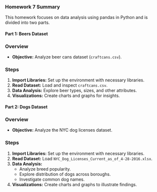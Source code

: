 ### Homework 7 Summary

This homework focuses on data analysis using pandas in Python and is divided into two parts.

#### Part 1: Beers Dataset

### Overview
- **Objective:** Analyze beer cans dataset (`craftcans.csv`).

### Steps
1. **Import Libraries:** Set up the environment with necessary libraries.
2. **Read Dataset:** Load and inspect `craftcans.csv`.
3. **Data Analysis:** Explore beer types, sizes, and other attributes.
4. **Visualizations:** Create charts and graphs for insights.

#### Part 2: Dogs Dataset

### Overview
- **Objective:** Analyze the NYC dog licenses dataset.

### Steps
1. **Import Libraries:** Set up the environment with necessary libraries.
2. **Read Dataset:** Load `NYC_Dog_Licenses_Current_as_of_4-28-2016.xlsx`.
3. **Data Analysis:**
   - Analyze breed popularity.
   - Explore distribution of dogs across boroughs.
   - Investigate common dog names.
4. **Visualizations:** Create charts and graphs to illustrate findings.


